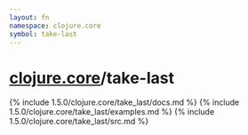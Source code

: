 ```yaml
---
layout: fn
namespace: clojure.core
symbol: take-last
---
```


# [clojure.core](../)/take-last

{% include 1.5.0/clojure.core/take_last/docs.md %}
{% include 1.5.0/clojure.core/take_last/examples.md %}
{% include 1.5.0/clojure.core/take_last/src.md %}

